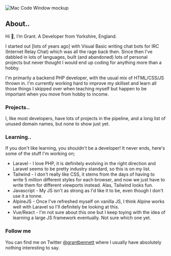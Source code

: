 ![Mac Code Window mockup](https://grantbennett.co.uk/images/banner/codewindow.jpg)

## About..

Hi 👋, I’m Grant. A Developer from Yorkshire, England.

I started out [lots of years ago] with Visual Basic writing chat bots for IRC (Internet Relay Chat) which was all the rage back then. Since then I've dabbled in lots of languages, built (and abandoned) lots of personal projects but never thought I would end up coding for anything more than a hobby.

I'm primarily a backend PHP developer, with the usual mix of HTML/CSS/JS thrown in. I'm currently working hard to improve my skillset and learn all those things I skipped over when teaching myself but happen to be important when you move from hobby to income.

### Projects..

I, like most developers, have lots of projects in the pipeline, and a long list of unused domain names, but none to show just yet.

### Learning..

If you don't like learning, you shouldn't be a developer! It never ends, here's some of the stuff I'm working on;

- Laravel - I love PHP, it is definitely evolving in the right direction and Laravel seems to be pretty industry standard, so this is on my list.
- Tailwind - I don't really like CSS, it stems from the days of having to write 5 million different styles for each browser, and now we just have to write them for different viewports instead. Alas, Tailwind looks fun.
- Javascript - My JS isn't as strong as I'd like it to be, even though I don't use it a tonne.
- AlpineJS - Once I've refreshed myself on vanilla JS, I think Alpine works well with Laravel so I'll definitely be looking at this.
- Vue/React - I'm not sure about this one but I keep toying with the idea of learning a large JS framework eventually. Not sure which one yet.

### Follow me

You can find me on Twitter [@grantbennett](http://twitter.com/grantbennett) where I usually have absolutely nothing interesting to say.
